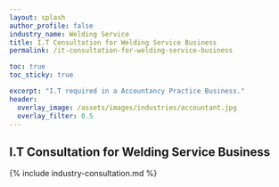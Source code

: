 ```yaml
---
layout: splash 
author_profile: false 
industry_name: Welding Service
title: I.T Consultation for Welding Service Business
permalink: /it-consultation-for-welding-service-business

toc: true
toc_sticky: true

excerpt: "I.T required in a Accountancy Practice Business."
header:
  overlay_image: /assets/images/industries/accountant.jpg
  overlay_filter: 0.5 
---
```


## I.T Consultation for Welding Service Business

{% include industry-consultation.md %}

